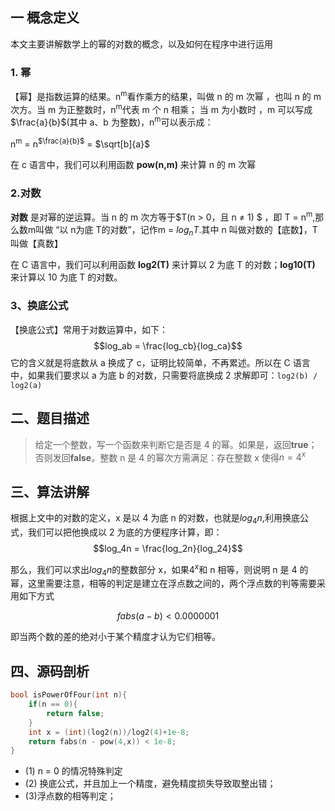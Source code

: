## 一 概念定义

本文主要讲解数学上的幂的对数的概念，以及如何在程序中进行运用

### 1. 幂

【幂】是指数运算的结果。n<sup>m</sup>看作乘方的结果，叫做 n 的 m 次幂 ，也叫 n 的 m 次方。当 m 为正整数时，n<sup>m</sup>代表 m 个 n 相乘；
当 m 为小数时 ，m 可以写成$\frac{a}{b}$(其中 a、b 为整数)，n<sup>m</sup>可以表示成：

n<sup>m</sup> = n<sup>$\frac{a}{b}$</sup> = $\sqrt[b]{a}$

在 c 语言中，我们可以利用函数 **pow(n,m)** 来计算 n 的 m 次幂

### 2.对数

**对数** 是对幂的逆运算。当 n 的 m 次方等于$T(n > 0，且 n ≠ 1) $ ，即 T = n<sup>m</sup>,那么数m叫做 “以 n为底 T的对数”，记作m = $log_nT$.其中 n 叫做对数的【底数】，T 叫做【真数】

在 C 语言中，我们可以利用函数 **log2(T)** 来计算以 2 为底 T 的对数；**log10(T)** 来计算以 10 为底 T 的对数。

### 3、换底公式

【换底公式】常用于对数运算中，如下：
$$log_ab = \frac{log_cb}{log_ca}$$
它的含义就是将底数从 a 换成了 c，证明比较简单，不再累述。所以在 C 语言中，如果我们要求以 a 为底 b 的对数，只需要将底换成 2 求解即可：`log2(b) / log2(a)`

## 二、题目描述

> 给定一个整数，写一个函数来判断它是否是 4 的幂。如果是，返回**true**；否则发回**false**。整数 n 是 4 的幂次方需满足：存在整数 x 使得$n = 4^x$

## 三、算法讲解

根据上文中的对数的定义，x 是以 4 为底 n 的对数，也就是$log_4n$,利用换底公式，我们可以把他换成以 2 为底的方便程序计算，即：
$$log_4n = \frac{log_2n}{log_24}$$

那么，我们可以求出$log_4n$的整数部分 x，如果$4^x$和 n 相等，则说明 n 是 4 的幂，这里需要注意，相等的判定是建立在浮点数之间的，两个浮点数的判等需要采用如下方式

$$fabs(a-b)<0.0000001$$

即当两个数的差的绝对小于某个精度才认为它们相等。

## 四、源码剖析

```cpp
bool isPowerOfFour(int n){
    if(n == 0){
        return false;
    }
    int x = (int)(log2(n))/log2(4)+1e-8;
    return fabs(n - pow(4,x)) < 1e-8;
}

```

- (1) n = 0 的情况特殊判定
- (2) 换底公式，并且加上一个精度，避免精度损失导致取整出错；
- (3)浮点数的相等判定；
